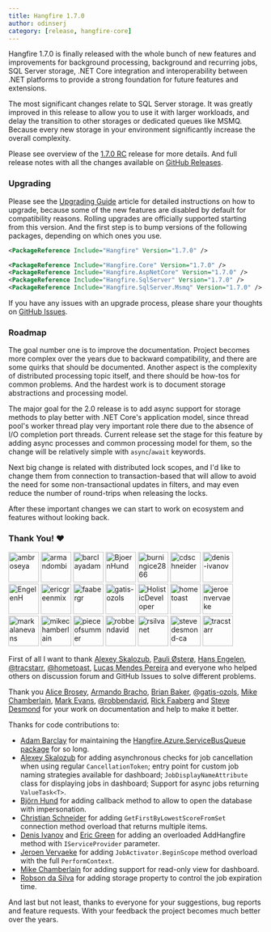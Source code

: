 ```yaml
---
title: Hangfire 1.7.0
author: odinserj
category: [release, hangfire-core]
---
```


Hangfire 1.7.0 is finally released with the whole bunch of new features and improvements for background processing, background and recurring jobs, SQL Server storage, .NET Core integration and interoperability between .NET platforms to provide a strong foundation for future features and extensions.

The most significant changes relate to SQL Server storage. It was greatly improved in this release to allow you to use it with larger workloads, and delay the transition to other storages or dedicated queues like MSMQ. Because every new storage in your environment significantly increase the overall complexity.

Please see overview of the [1.7.0 RC](/blog/2019/03/25/hangfire-1.7.0-rc2.html) release for more details. And full release notes with all the changes available on [GitHub Releases](https://github.com/HangfireIO/Hangfire/releases/tag/v1.7.0).

### Upgrading

Please see the [Upgrading Guide](https://docs.hangfire.io/en/latest/upgrade-guides/upgrading-to-hangfire-1.7.html) article for detailed instructions on how to upgrade, because some of the new features are disabled by default for compatibility reasons. Rolling upgrades are officially supported starting from this version. And the first step is to bump versions of the following packages, depending on which ones you use.

```xml
<PackageReference Include="Hangfire" Version="1.7.0" />
```

```xml
<PackageReference Include="Hangfire.Core" Version="1.7.0" />
<PackageReference Include="Hangfire.AspNetCore" Version="1.7.0" />
<PackageReference Include="Hangfire.SqlServer" Version="1.7.0" />
<PackageReference Include="Hangfire.SqlServer.Msmq" Version="1.7.0" />
```

If you have any issues with an upgrade process, please share your thoughts on [GitHub Issues](https://github.com/HangfireIO/Hangfire/issues).

### Roadmap

The goal number one is to improve the documentation. Project becomes more complex over the years due to backward compatibility, and there are some quirks that should be documented. Another aspect is the complexity of distributed processing topic itself, and there should be how-tos for common problems. And the hardest work is to document storage abstractions and processing model.

The major goal for the 2.0 release is to add async support for storage methods to play better with .NET Core's application model, since thread pool's worker thread play very important role there due to the absence of I/O completion port threads. Current release set the stage for this feature by adding async processes and common processing model for them, so the change will be relatively simple with `async`/`await` keywords.

Next big change is related with distributed lock scopes, and I'd like to change them from connection to transaction-based that will allow to avoid the need for some non-transactional updates in filters, and may even reduce the number of round-trips when releasing the locks.

After these important changes we can start to work on ecosystem and features without looking back.

### Thank You! :heart:

<img src="https://github.com/ambroseya.png?size=60" alt="ambroseya" title="Alice Brosey" style="width: 60px;">
<img src="https://github.com/armandombi.png?size=60" alt="armandombi" title="Armando Bracho" style="width: 60px;">
<img src="https://github.com/barclayadam.png?size=60" alt="barclayadam" title="Adam Barclay" style="width: 60px;">
<img src="https://github.com/BjoernHund.png?size=60" alt="BjoernHund" title="Björn Hund" style="width: 60px;">
<img src="https://github.com/burningice2866.png?size=60" alt="burningice2866" title="Pauli Østerø" style="width: 60px;">
<img src="https://github.com/cdschneider.png?size=60" alt="cdschneider" title="Christian Schneider" style="width: 60px;">
<img src="https://github.com/denis-ivanov.png?size=60" alt="denis-ivanov" title="Denis Ivanov" style="width: 60px;">
<img src="https://github.com/EngelenH.png?size=60" alt="EngelenH" title="Hans Engelen" style="width: 60px;">
<img src="https://github.com/ericgreenmix.png?size=60" alt="ericgreenmix" title="Eric Green" style="width: 60px;">
<img src="https://github.com/faabergr.png?size=60" alt="faabergr" title="Rick Faaberg" style="width: 60px;">
<img src="https://github.com/gatis-ozols.png?size=60" alt="gatis-ozols" title="@gatis-ozols" style="width: 60px;">
<img src="https://github.com/HolisticDeveloper.png?size=60" alt="HolisticDeveloper" title="Brian Baker" style="width: 60px;">
<img src="https://github.com/hometoast.png?size=60" alt="hometoast" title="@hometoast" style="width: 60px;">
<img src="https://github.com/jeroenvervaeke.png?size=60" alt="jeroenvervaeke" title="Jeroen Vervaeke" style="width: 60px;">
<img src="https://github.com/markalanevans.png?size=60" alt="markalanevans" title="Mark Evans" style="width: 60px;">
<img src="https://github.com/mikechamberlain.png?size=60" alt="mikechamberlain" title="Mike Chamberlain" style="width: 60px;">
<img src="https://github.com/pieceofsummer.png?size=60" alt="pieceofsummer" title="Alexey Skalozub" style="width: 60px;">
<img src="https://github.com/robbendavid.png?size=60" alt="robbendavid" title="@robbendavid" style="width: 60px;">
<img src="https://github.com/rsilvanet.png?size=60" alt="rsilvanet" title="Robson da Silva" style="width: 60px;">
<img src="https://github.com/stevedesmond-ca.png?size=60" alt="stevedesmond-ca" title="Steve Desmond" style="width: 60px;">
<img src="https://github.com/tracstarr.png?size=60" alt="tracstarr" title="@tracstarr" style="width: 60px;">

First of all I want to thank [Alexey Skalozub](https://discuss.hangfire.io/u/pieceofsummer), [Pauli Østerø](https://discuss.hangfire.io/u/burningice), [Hans Engelen](https://discuss.hangfire.io/u/Hans_Engelen), [@tracstarr](https://discuss.hangfire.io/u/tracstarr), [@hometoast](https://discuss.hangfire.io/u/hometoast), [Lucas Mendes Pereira](https://discuss.hangfire.io/u/LucasPereira) and everyone who helped others on discussion forum and GitHub Issues to solve different problems.

Thank you [Alice Brosey](https://github.com/ambroseya), [Armando Bracho](https://github.com/armandombi), [Brian Baker](https://github.com/HolisticDeveloper), [@gatis-ozols](https://github.com/gatis-ozols), [Mike Chamberlain](https://github.com/mikechamberlain), [Mark Evans](https://github.com/markalanevans), [@robbendavid](https://github.com/robbendavid), [Rick Faaberg](https://github.com/faabergr) and [Steve Desmond](https://github.com/stevedesmond-ca) for your work on documentation and help to make it better.

Thanks for code contributions to:

* [Adam Barclay](https://github.com/barclayadam) for maintaining the [Hangfire.Azure.ServiceBusQueue package](https://github.com/HangfireIO/Hangfire.Azure.ServiceBusQueue) for so long.
* [Alexey Skalozub](https://github.com/pieceofsummer) for adding asynchronous checks for job cancellation when using regular `CancellationToken`; entry point for custom job naming strategies available for dashboard; `JobDisplayNameAttribute` class for displaying jobs in dashboard; Support for async jobs returning `ValueTask<T>`.
* [Björn Hund](https://github.com/BjoernHund) for adding callback method to allow to open the database with impersonation.
* [Christian Schneider](https://github.com/cdschneider) for adding `GetFirstByLowestScoreFromSet` connection method overload that returns multiple 
items.
* [Denis Ivanov](https://github.com/denis-ivanov) and [Eric Green](https://github.com/ericgreenmix) for adding an overloaded AddHangfire method with `IServiceProvider` parameter.
* [Jeroen Vervaeke](https://github.com/jeroenvervaeke) for adding `JobActivator.BeginScope` method overload with the full `PerformContext`.
* [Mike Chamberlain](https://github.com/mikechamberlain) for adding support for read-only view for dashboard.
* [Robson da Silva](https://github.com/rsilvanet) for adding storage property to control the job expiration time.

And last but not least, thanks to everyone for your suggestions, bug reports and feature requests. With your feedback the project becomes much better over the years.

